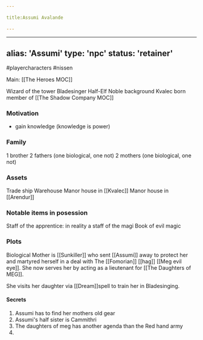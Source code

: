 --- 
title:Assumi Avalande 
---
---
alias: 'Assumi'
type: 'npc'
status: 'retainer'
---
#playercharacters #nissen

Main: [[The Heroes MOC]]

Wizard of the tower
Bladesinger
Half-Elf
Noble background
Kvalec born
member of [[The Shadow Company MOC]] 

### Motivation
- gain knowledge (knowledge is power)

### Family
1 brother
2 fathers (one biological, one not)
2 mothers (one biological, one not)

### Assets
Trade ship
Warehouse
Manor house in [[Kvalec]]
Manor house in [[Arendur]]

### Notable items in posession
Staff of the apprentice: in reality a staff of the magi
Book of evil magic

### Plots
Biological Mother is [[Sunkiller]] who sent [[Assumi]] away to protect her and martyred herself in a deal with The [[Fomorian]] [[hag]] [[Meg evil eye]]. She now serves her by acting as a lieutenant for [[The Daughters of MEG]].

She visits her daughter via [[Dream]]spell to train her in Bladesinging.

#### Secrets
1. Assumi has to find her mothers old gear
2. Assumi's half sister is Cammithri
3. The daughters of meg has another agenda than the Red hand army
4. 
